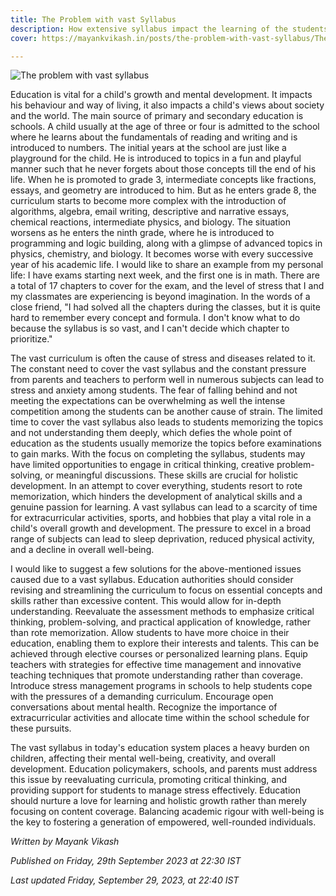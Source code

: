 ```yaml
---
title: The Problem with vast Syllabus
description: How extensive syllabus impact the learning of the students
cover: https://mayankvikash.in/posts/the-problem-with-vast-syllabus/The-Syllabus-Problem.webp

---
```

![The problem with vast syllabus](https://mayankvikash.in/posts/the-problem-with-vast-syllabus/The-Syllabus-Problem.webp)

Education is vital for a child's growth and mental development. It impacts his behaviour and way of living, it also impacts a child's views about society and the world. The main source of primary and secondary education is schools. A child usually at the age of three or four is admitted to the school where he learns about the fundamentals of reading and writing and is introduced to numbers. The initial years at the school are just like a playground for the child. He is introduced to topics in a fun and playful manner such that he never forgets about those concepts till the end of his life. When he is promoted to grade 3, intermediate concepts like fractions, essays, and geometry are introduced to him. But as he enters grade 8, the curriculum starts to become more complex with the introduction of algorithms, algebra, email writing, descriptive and narrative essays, chemical reactions, intermediate physics, and biology. The situation worsens as he enters the ninth grade, where he is introduced to programming and logic building, along with a glimpse of advanced topics in physics, chemistry, and biology. It becomes worse with every successive year of his academic life. I would like to share an example from my personal life: I have exams starting next week, and the first one is in math. There are a total of 17 chapters to cover for the exam, and the level of stress that I and my classmates are experiencing is beyond imagination. In the words of a close friend, "I had solved all the chapters during the classes, but it is quite hard to remember every concept and formula. I don't know what to do because the syllabus is so vast, and I can't decide which chapter to prioritize."

The vast curriculum is often the cause of stress and diseases related to it. The constant need to cover the vast syllabus and the constant pressure from parents and teachers to perform well in numerous subjects can lead to stress and anxiety among students. The fear of falling behind and not meeting the expectations can be overwhelming as well the intense competition among the students can be another cause of strain. The limited time to cover the vast syllabus also leads to students memorizing the topics and not understanding them deeply, which defies the whole point of education as the students usually memorize the topics before examinations to gain marks. With the focus on completing the syllabus, students may have limited opportunities to engage in critical thinking, creative problem-solving, or meaningful discussions. These skills are crucial for holistic development. In an attempt to cover everything, students resort to rote memorization, which hinders the development of analytical skills and a genuine passion for learning.  A vast syllabus can lead to a scarcity of time for extracurricular activities, sports, and hobbies that play a vital role in a child's overall growth and development. The pressure to excel in a broad range of subjects can lead to sleep deprivation, reduced physical activity, and a decline in overall well-being.

I would like to suggest a few solutions for the above-mentioned issues caused due to a vast syllabus. Education authorities should consider revising and streamlining the curriculum to focus on essential concepts and skills rather than excessive content. This would allow for in-depth understanding. Reevaluate the assessment methods to emphasize critical thinking, problem-solving, and practical application of knowledge, rather than rote memorization. Allow students to have more choice in their education, enabling them to explore their interests and talents. This can be achieved through elective courses or personalized learning plans. Equip teachers with strategies for effective time management and innovative teaching techniques that promote understanding rather than coverage. Introduce stress management programs in schools to help students cope with the pressures of a demanding curriculum. Encourage open conversations about mental health. Recognize the importance of extracurricular activities and allocate time within the school schedule for these pursuits.

The vast syllabus in today's education system places a heavy burden on children, affecting their mental well-being, creativity, and overall development. Education policymakers, schools, and parents must address this issue by reevaluating curricula, promoting critical thinking, and providing support for students to manage stress effectively. Education should nurture a love for learning and holistic growth rather than merely focusing on content coverage. Balancing academic rigour with well-being is the key to fostering a generation of empowered, well-rounded individuals.

*Written by Mayank Vikash*

*Published on Friday, 29th September 2023 at 22:30 IST*

*Last updated Friday, September 29, 2023, at 22:40 IST*
